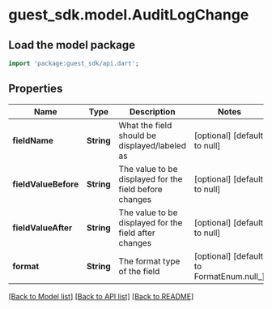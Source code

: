 # guest_sdk.model.AuditLogChange

## Load the model package
```dart
import 'package:guest_sdk/api.dart';
```

## Properties
Name | Type | Description | Notes
------------ | ------------- | ------------- | -------------
**fieldName** | **String** | What the field should be displayed/labeled as | [optional] [default to null]
**fieldValueBefore** | **String** | The value to be displayed for the field before changes | [optional] [default to null]
**fieldValueAfter** | **String** | The value to be displayed for the field after changes | [optional] [default to null]
**format** | **String** | The format type of the field | [optional] [default to FormatEnum.null_]

[[Back to Model list]](../README.md#documentation-for-models) [[Back to API list]](../README.md#documentation-for-api-endpoints) [[Back to README]](../README.md)


